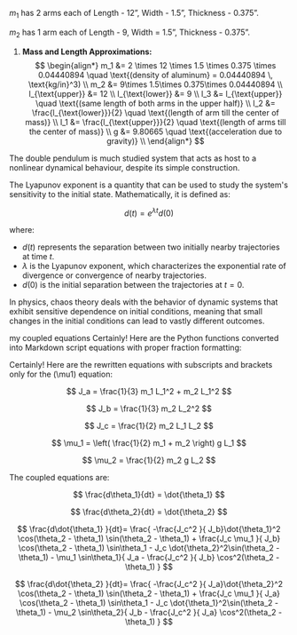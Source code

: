$m_1$ has 2 arms each of Length - 12”, Width - 1.5”,
Thickness - 0.375”.

$m_2$ has 1 arm each of Length - 9, Width = 1.5”, Thickness - 0.375”.



1. **Mass and Length Approximations:**
   $$
   \begin{align*}
   m_1 &= 2 \times 12 \times 1.5 \times 0.375 \times 0.04440894 \quad \text{(density of aluminum} = 0.04440894 \, \text{kg/in}^3) \\
   m_2 &= 9\times 1.5\times 0.375\times 0.04440894 \\
   l_{\text{upper}} &= 12 \\
   l_{\text{lower}} &= 9 \\
   l_3 &= l_{\text{upper}} \quad \text{(same length of both arms in the upper half)} \\
   l_2 &= \frac{l_{\text{lower}}}{2} \quad \text{(length of arm till the center of mass)} \\
   l_1 &= \frac{l_{\text{upper}}}{2} \quad \text{(length of arms till the center of mass)} \\
   g &= 9.80665 \quad \text{(acceleration due to gravity)} \\
   \end{align*}
   $$

The double pendulum is much studied system that acts
as host to a nonlinear dynamical behaviour, despite its
simple construction.

The Lyapunov exponent is a quantity that can be used to study the system's sensitivity to the initial state. Mathematically, it is defined as:

$$
d(t) = e^{\lambda t} d(0)
$$

where:
- $d(t)$ represents the separation between two initially nearby trajectories at time $t$.
- $\lambda$ is the Lyapunov exponent, which characterizes the exponential rate of divergence or convergence of nearby trajectories.
- $d(0)$ is the initial separation between the trajectories at $t = 0$.


In physics, chaos theory deals with the behavior of dynamic
systems that exhibit sensitive dependence on initial
conditions, meaning that small changes in the initial
conditions can lead to vastly different outcomes.

my coupled equations
Certainly! Here are the Python functions converted into Markdown script equations with proper fraction formatting:

Certainly! Here are the rewritten equations with subscripts and brackets only for the \(\mu1\) equation:

$$ J_a = \frac{1}{3} m_1 L_1^2 + m_2 L_1^2 $$

$$ J_b = \frac{1}{3} m_2 L_2^2 $$

$$ J_c = \frac{1}{2} m_2 L_1 L_2 $$

$$ \mu_1 = \left( \frac{1}{2} m_1 + m_2 \right) g L_1 $$

$$ \mu_2 = \frac{1}{2} m_2 g L_2 $$

The coupled equations are:

   $$ \frac{d\theta_1}{dt} = \dot{\theta_1} $$


   $$ \frac{d\theta_2}{dt} = \dot{\theta_2} $$


   $$ \frac{d\dot{\theta_1} }{dt}= \frac{ -\frac{J_c^2 }{ J_b}\dot{\theta_1}^2 \cos(\theta_2 - \theta_1) \sin(\theta_2 - \theta_1) + \frac{J_c \mu_1 }{ J_b} \cos(\theta_2 - \theta_1) \sin\theta_1 - J_c \dot{\theta_2}^2\sin(\theta_2 - \theta_1) - \mu_1 \sin\theta_1}{ J_a -  \frac{J_c^2 }{ J_b} \cos^2(\theta_2 - \theta_1) } $$


   $$ \frac{d\dot{\theta_2} }{dt}= \frac{ -\frac{J_c^2 }{ J_a}\dot{\theta_2}^2 \cos(\theta_2 - \theta_1) \sin(\theta_2 - \theta_1) + \frac{J_c \mu_1 }{ J_a} \cos(\theta_2 - \theta_1) \sin\theta_1 - J_c \dot{\theta_1}^2\sin(\theta_2 - \theta_1) - \mu_2 \sin\theta_2}{ J_b -  \frac{J_c^2 }{ J_a} \cos^2(\theta_2 - \theta_1) } $$